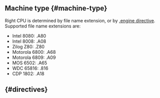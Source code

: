 ## Machine type {#machine-type}

Right CPU is determined by file name extension, or by [.engine directive](/directives.md). Supported file name extensions are:

* Intel 8080: .A80
* Intel 8008: .A08
* Zilog Z80: .Z80
* Motorola 6800: .A68
* Motorola 6809: .A09
* MOS 6502: .A65
* WDC 65816: .816
* CDP 1802: .A18

##  {#directives}



